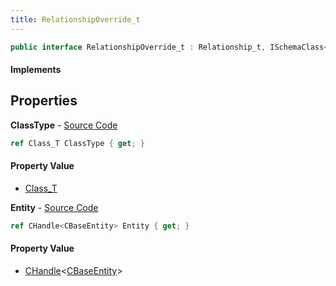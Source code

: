 ```yaml
---
title: RelationshipOverride_t
---
```


```csharp
public interface RelationshipOverride_t : Relationship_t, ISchemaClass<Relationship_t>, ISchemaClass<RelationshipOverride_t>, ISchemaField, ISchemaClass, INativeHandle
```

#### Implements

## Properties

**ClassType** - [Source Code](https://github.com/swiftly-solution/swiftlys2/blob/master/managed/src/SwiftlyS2.Generated/Schemas/Interfaces/RelationshipOverride_t.cs#L18)

```csharp
ref Class_T ClassType { get; }
```

#### Property Value

- [Class_T](/docs/api/shared/schemadefinitions/class_t)

**Entity** - [Source Code](https://github.com/swiftly-solution/swiftlys2/blob/master/managed/src/SwiftlyS2.Generated/Schemas/Interfaces/RelationshipOverride_t.cs#L16)

```csharp
ref CHandle<CBaseEntity> Entity { get; }
```

#### Property Value

- [CHandle](/docs/api/shared/natives/chandle-1)<[CBaseEntity](/docs/api/shared/schemadefinitions/cbaseentity)>

